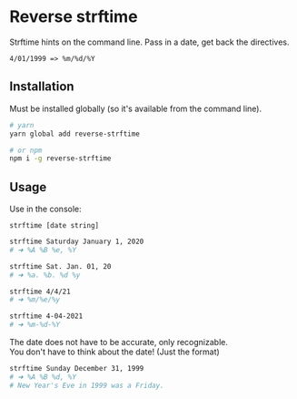 # Reverse strftime

Strftime hints on the command line. Pass in a date, get back the directives.

`4/01/1999 => %m/%d/%Y`

## Installation

Must be installed globally (so it's available from the command line).

```bash
# yarn
yarn global add reverse-strftime

# or npm
npm i -g reverse-strftime
```

## Usage

Use in the console:

`strftime [date string] `

```bash
strftime Saturday January 1, 2020
# ➜ %A %B %e, %Y

strftime Sat. Jan. 01, 20
# ➜ %a. %b. %d %y

strftime 4/4/21
# ➜ %m/%e/%y

strftime 4-04-2021
# ➜ %m-%d-%Y
```

The date does not have to be accurate, only recognizable.  
You don't have to think about the date! (Just the format)

```bash
strftime Sunday December 31, 1999
# ➜ %A %B %d, %Y
# New Year's Eve in 1999 was a Friday.
```
